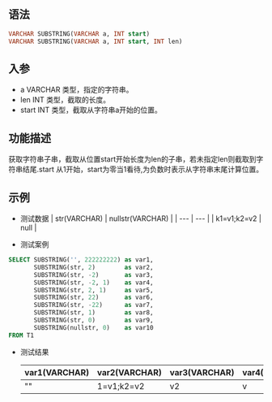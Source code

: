 ## 语法

```sql
VARCHAR SUBSTRING(VARCHAR a, INT start)
VARCHAR SUBSTRING(VARCHAR a, INT start, INT len)
```

## 入参

- a VARCHAR 类型，指定的字符串。
- len INT 类型，截取的长度。
- start INT 类型，截取从字符串a开始的位置。

## 功能描述

获取字符串子串，截取从位置start开始长度为len的子串，若未指定len则截取到字符串结尾.start 从1开始，start为零当1看待,为负数时表示从字符串末尾计算位置。

## 示例

- 测试数据 | str(VARCHAR) | nullstr(VARCHAR) | | --- | --- | | k1=v1;k2=v2 | null |


- 测试案例

```sql
SELECT SUBSTRING('', 222222222) as var1,
       SUBSTRING(str, 2)        as var2,
       SUBSTRING(str, -2)       as var3,
       SUBSTRING(str, -2, 1)    as var4,
       SUBSTRING(str, 2, 1)     as var5,
       SUBSTRING(str, 22)       as var6,
       SUBSTRING(str, -22)      as var7,
       SUBSTRING(str, 1)        as var8,
       SUBSTRING(str, 0)        as var9,
       SUBSTRING(nullstr, 0)    as var10
FROM T1
```

- 测试结果

  | var1(VARCHAR) | var2(VARCHAR) | var3(VARCHAR) | var4(VARCHAR) | var5(VARCHAR) | var6(VARCHAR) | var7(VARCHAR) | var8(VARCHAR) | var9(VARCHAR) | var10(VARCHAR) |
    | --- | --- | --- | --- | --- | --- | --- | --- | --- | --- |
  | "" | 1=v1;k2=v2 | v2 | v | 1 | "" | "" | k1=v1;k2=v2 | k1=v1;k2=v2 | null |

